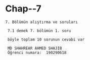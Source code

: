 # Chap--7

    7. Bölümün alıştırma ve soruları

     7.1 demek 7. bölümün 1. soru

     böyle toplam 10 sorunun cevabi var

     MD SHAHREAR AHMED SHAJIB
     Öğrenci numara:  190290618
